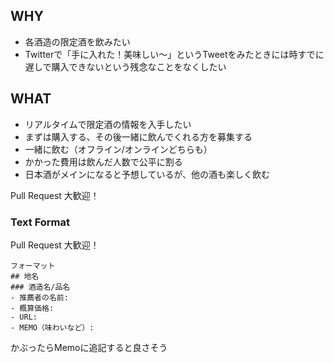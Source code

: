 ## WHY
- 各酒造の限定酒を飲みたい
- Twitterで「手に入れた！美味しい〜」というTweetをみたときには時すでに遅しで購入できないという残念なことをなくしたい

## WHAT
- リアルタイムで限定酒の情報を入手したい
- まずは購入する、その後一緒に飲んでくれる方を募集する
- 一緒に飲む（オフライン/オンラインどちらも）
- かかった費用は飲んだ人数で公平に割る
- 日本酒がメインになると予想しているが、他の酒も楽しく飲む

Pull Request 大歓迎！

### Text Format
Pull Request 大歓迎！

```
フォーマット
## 地名
### 酒造名/品名
- 推薦者の名前:
- 概算価格:
- URL:
- MEMO（味わいなど）:
```
かぶったらMemoに追記すると良さそう
